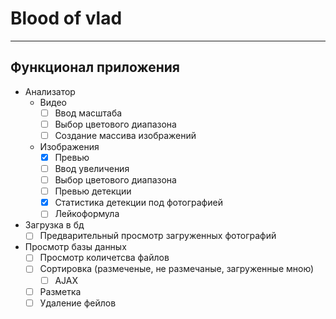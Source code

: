 # Blood of vlad
---
## Функционал приложения
- Анализатор
  - Видео
    - [ ] Ввод масштаба
    - [ ] Выбор цветового диапазона
    - [ ] Создание массива изображений
  - Изображения
    - [x] Превью
    - [ ] Ввод увеличения
    - [ ] Выбор цветового диапазона
    - [ ] Превью детекции
    - [x] Статистика детекции под фотографией
    - [ ] Лейкоформула
- Загрузка в бд
  - [ ] Предварительный просмотр загруженных фотографий
- Просмотр базы данных
  - [ ] Просмотр количетсва файлов
  - [ ] Сортировка (размеченые, не размечаные, загруженные мною)
    - [ ] AJAX
  - [ ] Разметка
  - [ ] Удаление фейлов